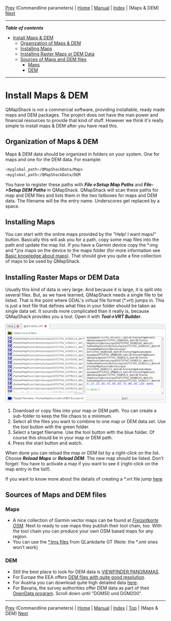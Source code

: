 [Prev](DocCmdOptions) (Commandline parameters) | [Home](Home) | [Manual](DocMain) | [Index](AxAdvIndex) | (Maps & DEM) [Next](DocBasicsMapDem)
- - -

***Table of contents***

* [Install Maps & DEM](#install-maps--dem)
    * [Organization of Maps & DEM](#organization-of-maps--dem)
    * [Installing Maps](#installing-maps)
    * [Installing Raster Maps or DEM Data](#installing-raster-maps-or-dem-data)
    * [Sources of Maps and DEM files](#sources-of-maps-and-dem-files)
        * [Maps](#maps)
        * [DEM](#dem)

* * * * * * * * * *
 
# Install Maps & DEM

QMapShack is not a commercial software, providing installable, ready made maps and DEM packages. The project does not have the man power and financial resources to provide that kind of stuff. However we think it's really simple to install maps & DEM after you have read this.

## Organization of Maps & DEM

Maps & DEM data should be organized in folders on your system. One for maps and one for the DEM data. For example:

```bash
<myglobal_path>/QMapShackData/Maps
<myglobal_path>/QMapShackData/DEM
```

You have to register these paths with ***File->Setup Map Paths*** and ***File->Setup DEM Paths*** in QMapShack. QMapShack will scan these paths for map and DEM files and lists them in the two listboxes for maps and DEM data. The filename will be the entry name. Underscores get replaced by a space.

## Installing Maps

You can start with the online maps provided by the "Help! I want maps!" button. Basically this will ask you for a 
path, copy some map files into the path and update the map list. 
If you have a Garmin device copy the \*.img and \*.jnx maps on the device to the maps folder (for more information see [Basic knowledge about maps](DocBasicsMapDem)). That should give you
quite a fine collection of maps to be used by QMapShack.

## Installing Raster Maps or DEM Data

Usually this kind of data is very large. And because it is large, it is split into several files. But, as we have learned, QMapShack needs a single file to be listed. That is the point where GDAL's virtual file format (\*.vrt) jumps in. This is just a text file that defines what files in your folder should be taken as single data set. It sounds more complicated than it really is, because QMapShack provides you a tool. Open it with ***Tool->VRT Builder***.

![Alt text](images/DocBasicsMapDem/qmapshack1.png)

1. Download or copy files into your map or DEM path. You can create a sub-folder to keep the file chaos to a minimum. 
1. Select all the files you want to combine to one map or DEM data set. Use the tool button with the green folder.
1. Select a target filename. Use the tool button with the blue folder. Of course this should be in your map or DEM path.
1. Press the start button and watch.

When done you can reload the map or DEM list by a right-click on the list. Choose ***Reload Maps*** or ***Reload DEM***. The new map should be listed. Don't forget: You have to activate a map if you want to see it (right-click on the map entry in the list!).

If you want to know more about the details of creating a \*.vrt file jump [here](DocBasicsMapDem#gdal-vrt-maps)

## Sources of Maps and DEM files

### Maps
* A nice collection of Garmin vector maps can be found at [_Freizeitkarte OSM_](http://www.freizeitkarte-osm.de/). Next to ready to use maps they publish their tool chain, too. With the tool chain you can produce your own OSM based maps for any region. 
* You can use the [\*.tms files](https://sourceforge.net/projects/qlandkartegt/files/WMS%20Maps/) from QLankdarte GT (Note: the \*.xml ones won't work)

### DEM
* Still the best place to look for DEM data is [VIEWFINDER PANORAMAS](http://www.viewfinderpanoramas.org/). 
* For Europe the EEA offers [DEM files with quite good resolution](https://www.eea.europa.eu/data-and-maps/data/eu-dem). 
* For Austria you can download quite high detailed data [here](https://www.data.gv.at/katalog/dataset/d88a1246-9684-480b-a480-ff63286b35b7).
* For Bavaria, the survey authorities offer DEM data as part of their [OpenData program](https://www.ldbv.bayern.de/produkte/weitere/opendata.html). Scroll down until "DGM50 und DGM200".

- - -
[Prev](DocCmdOptions) (Commandline parameters) | [Home](Home) | [Manual](DocMain) | [Index](AxAdvIndex) | [Top](#) | (Maps & DEM) [Next](DocBasicsMapDem)
